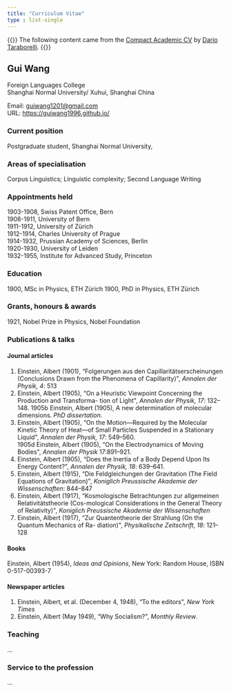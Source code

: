 ```yaml
---
title: "Curriculum Vitae"
type : list-single
---
```

{{<block class="note">}}
The following content came from the [Compact Academic CV](https://www.latextemplates.com/template/compact-academic-cv) by [Dario Taraborelli](https://github.com/dartar).
{{<end>}}

## Gui Wang

Foreign Languages College\
Shanghai Normal University/
Xuhui, Shanghai China

Email: guiwang1201@gmail.com\
URL: https://guiwang1996.github.io/

### Current position
Postgraduate student, Shanghai Normal University, 

### Areas of specialisation
Corpus Linguistics; Linguistic complexity; Second Language Writing

### Appointments held

1903-1908, Swiss Patent Office, Bern\
1908-1911, University of Bern\
1911-1912, University of Zürich\
1912-1914, Charles University of Prague\
1914-1932, Prussian Academy of Sciences, Berlin\
1920-1930, University of Leiden\
1932-1955, Institute for Advanced Study, Princeton

### Education
1900, MSc in Physics, ETH Zürich 
1900, PhD in Physics, ETH Zürich

### Grants, honours & awards
1921, Nobel Prize in Physics, Nobel Foundation

### Publications & talks
#### Journal articles
1. Einstein, Albert (1901), “Folgerungen aus den Capillaritätserscheinungen (Conclusions Drawn from the Phenomena of Capillarity)", *Annalen der Physik, 4*: 513
2. Einstein, Albert (1905), “On a Heuristic Viewpoint Concerning the Production and Transforma- tion of Light", *Annalen der Physik, 17*: 132–148.
1905b Einstein, Albert (1905), A new determination of molecular dimensions. *PhD dissertation*.
3. Einstein, Albert (1905), “On the Motion—Required by the Molecular Kinetic Theory of Heat—of Small Particles Suspended in a Stationary Liquid", *Annalen der Physik, 17*: 549–560.\
1905d Einstein, Albert (1905), “On the Electrodynamics of Moving Bodies", *Annalen der Physik* 17:891–921.
4. Einstein, Albert (1905), “Does the Inertia of a Body Depend Upon Its Energy Content?", *Annalen der Physik, 18*: 639–641.
5. Einstein, Albert (1915), “Die Feldgleichungen der Gravitation (The Field Equations of Gravitation)", *Koniglich Preussische Akademie der Wissenschaften*: 844–847
6. Einstein, Albert (1917), “Kosmologische Betrachtungen zur allgemeinen Relativitätstheorie (Cos-mological Considerations in the General Theory of Relativity)", *Koniglich Preussische Akademie der Wissenschaften*
7. Einstein, Albert (1917), “Zur Quantentheorie der Strahlung (On the Quantum Mechanics of Ra- diation)", *Physikalische Zeitschrift, 18*: 121–128

#### Books
Einstein, Albert (1954), *Ideas and Opinions*, New York: Random House, ISBN 0-517-00393-7

#### Newspaper articles
1. Einstein, Albert, et al. (December 4, 1948), “To the editors", *New York Times*
2. Einstein, Albert (May 1949), “Why Socialism?", *Monthly Review*.

### Teaching

...

### Service to the profession

...